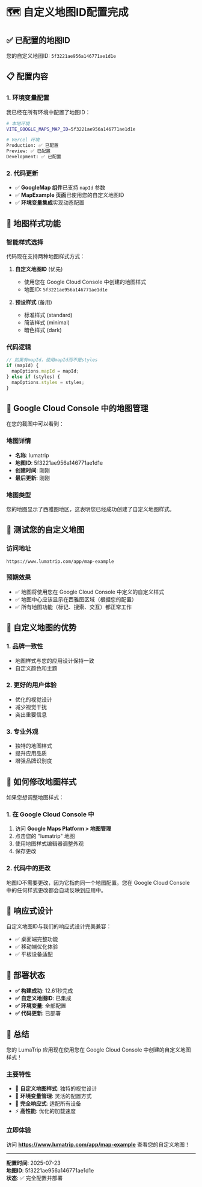 # 🗺️ 自定义地图ID配置完成

## ✅ 已配置的地图ID

您的自定义地图ID: `5f3221ae956a146771ae1d1e`

## 📋 配置内容

### 1. 环境变量配置
我已经在所有环境中配置了地图ID：

```bash
# 本地环境
VITE_GOOGLE_MAPS_MAP_ID=5f3221ae956a146771ae1d1e

# Vercel 环境
Production: ✅ 已配置
Preview: ✅ 已配置  
Development: ✅ 已配置
```

### 2. 代码更新
- ✅ **GoogleMap 组件**已支持 `mapId` 参数
- ✅ **MapExample 页面**已使用您的自定义地图ID
- ✅ **环境变量集成**实现动态配置

## 🎨 地图样式功能

### 智能样式选择
代码现在支持两种地图样式方式：

1. **自定义地图ID** (优先)
   - 使用您在 Google Cloud Console 中创建的地图样式
   - 地图ID: `5f3221ae956a146771ae1d1e`

2. **预设样式** (备用)
   - 标准样式 (standard)
   - 简洁样式 (minimal)  
   - 暗色样式 (dark)

### 代码逻辑
```typescript
// 如果有mapId，使用mapId而不是styles
if (mapId) {
  mapOptions.mapId = mapId;
} else if (styles) {
  mapOptions.styles = styles;
}
```

## 🔧 Google Cloud Console 中的地图管理

在您的截图中可以看到：

### 地图详情
- **名称**: lumatrip
- **地图ID**: 5f3221ae956a146771ae1d1e
- **创建时间**: 刚刚
- **最后更新**: 刚刚

### 地图类型
您的地图显示了西雅图地区，这表明您已经成功创建了自定义地图样式。

## 🧪 测试您的自定义地图

### 访问地址
```
https://www.lumatrip.com/app/map-example
```

### 预期效果
- ✅ 地图将使用您在 Google Cloud Console 中定义的自定义样式
- ✅ 地图中心应该显示在西雅图区域（根据您的配置）
- ✅ 所有地图功能（标记、搜索、交互）都正常工作

## 🎯 自定义地图的优势

### 1. 品牌一致性
- 地图样式与您的应用设计保持一致
- 自定义颜色和主题

### 2. 更好的用户体验
- 优化的视觉设计
- 减少视觉干扰
- 突出重要信息

### 3. 专业外观
- 独特的地图样式
- 提升应用品质
- 增强品牌识别度

## 🔄 如何修改地图样式

如果您想调整地图样式：

### 1. 在 Google Cloud Console 中
1. 访问 **Google Maps Platform > 地图管理**
2. 点击您的 "lumatrip" 地图
3. 使用地图样式编辑器调整外观
4. 保存更改

### 2. 代码中的更改
地图ID不需要更改，因为它指向同一个地图配置。您在 Google Cloud Console 中的任何样式更改都会自动反映到应用中。

## 📱 响应式设计

自定义地图ID与我们的响应式设计完美兼容：
- ✅ 桌面端完整功能
- ✅ 移动端优化体验
- ✅ 平板设备适配

## 🚀 部署状态

- **✅ 构建成功**: 12.61秒完成
- **✅ 自定义地图ID**: 已集成
- **✅ 环境变量**: 全部配置
- **✅ 代码更新**: 已部署

## 🎉 总结

您的 LumaTrip 应用现在使用您在 Google Cloud Console 中创建的自定义地图样式！

### 主要特性
- 🎨 **自定义地图样式**: 独特的视觉设计
- 🔧 **环境变量管理**: 灵活的配置方式
- 📱 **完全响应式**: 适配所有设备
- ⚡ **高性能**: 优化的加载速度

### 立即体验
访问 **https://www.lumatrip.com/app/map-example** 查看您的自定义地图！

---

**配置时间**: 2025-07-23  
**地图ID**: 5f3221ae956a146771ae1d1e  
**状态**: ✅ 完全配置并部署 